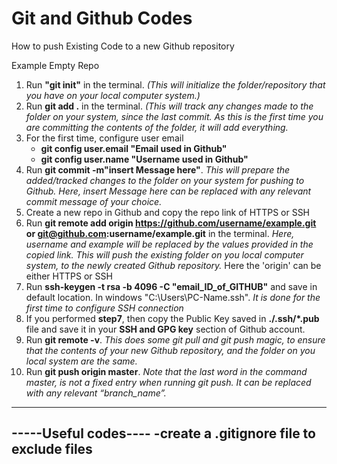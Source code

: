 # Git and Github Codes
How to push Existing Code to a new Github repository

Example Empty Repo
1. Run **"git init"** in the terminal. *(This will initialize the folder/repository that you have on your local computer system.)*
2. Run **git add .** in the terminal. *(This will track any changes made to the folder on your system, since the last commit. As this is the first time you are committing the contents of the folder, it will add everything.*
3. For the first time, configure user email
    - **git config user.email "Email used in Github"**
    - **git config user.name "Username used in Github"**
4. Run **git commit -m"insert Message here"**. *This will prepare the added/tracked changes to the folder on your system for pushing to Github. Here, insert Message here can be replaced with any relevant commit message of your choice.*
5. Create a new repo in Github and copy the repo link of HTTPS or SSH
6. Run **git remote add origin https://github.com/username/example.git or git@github.com:username/example.git** in the terminal. *Here, username and example will be replaced by the values provided in the copied link. This will push the existing folder on you local computer system, to the newly created Github repository.*
Here the 'origin' can be either HTTPS or SSH
7. Run **ssh-keygen -t rsa -b 4096 -C "email_ID_of_GITHUB"** and save in default location. In windows "C:\Users\PC-Name\.ssh". *It is done for the first time to configure SSH connection*
8. If you performed **step7**, then copy the Public Key saved in **./.ssh/*.pub** file and save it in your **SSH and GPG key** section of Github account.
9. Run **git remote -v**. *This does some git pull and git push magic, to ensure that the contents of your new Github repository, and the folder on you local system are the same.*
10. Run **git push origin master**. *Note that the last word in the command master, is not a fixed entry when running git push. It can be replaced with any relevant “branch_name”.*
---------------------------------------------------
-----Useful codes----
-create a .gitignore file to exclude files
--------------------------
